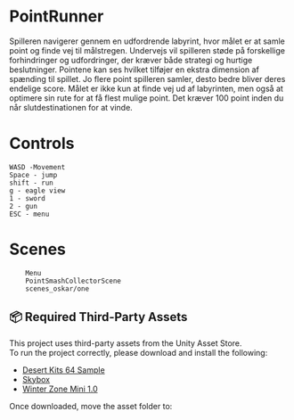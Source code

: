 # PointRunner

Spilleren navigerer gennem en udfordrende labyrint, hvor målet er at samle point og finde vej til målstregen. Undervejs vil spilleren støde på forskellige forhindringer og udfordringer, der kræver både strategi og hurtige beslutninger. Pointene kan ses hvilket tilføjer en ekstra dimension af spænding til spillet. Jo flere point spilleren samler, desto bedre bliver deres endelige score. Målet er ikke kun at finde vej ud af labyrinten, men også at optimere sin rute for at få flest mulige point. Det kræver 100 point inden du når slutdestinationen for at vinde.

# Controls

    WASD -Movement
    Space - jump
    shift - run
    g - eagle view
    1 - sword
    2 - gun
    ESC - menu

# Scenes

        Menu
        PointSmashCollectorScene
        scenes_oskar/one

## 📦 Required Third-Party Assets

This project uses third-party assets from the Unity Asset Store.  
To run the project correctly, please download and install the following:

- [Desert Kits 64 Sample](https://assetstore.unity.com/packages/3d/environments/landscapes/desert-kits-64-sample-86482)
- [Skybox](https://assetstore.unity.com/packages/2d/textures-materials/sky/3-skyboxes-25142)
- [Winter Zone Mini 1.0](https://assetstore.unity.com/packages/3d/environments/landscapes/winter-zone-mini-107583)

Once downloaded, move the asset folder to:
